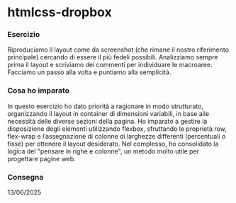htmlcss-dropbox
===
### Esercizio
Riproduciamo il layout come da screenshot (che rimane il nostro riferimento principale) cercando di essere il più fedeli possibili.
Analizziamo sempre prima il layout e scriviamo dei commenti per individuare le macroaree.
Facciamo un passo alla volta e puntiamo alla semplicità.

### Cosa ho imparato

In questo esercizio ho dato priorità a ragionare in modo strutturato, organizzando il layout in container di dimensioni variabili, in base alle necessità delle diverse sezioni della pagina. Ho imparato a gestire la disposizione degli elementi utilizzando flexbox, sfruttando le proprietà row, flex-wrap e l’assegnazione di colonne di larghezze differenti (percentuali o fisse) per ottenere il layout desiderato. Nel complesso, ho consolidato la logica del "pensare in righe e colonne", un metodo molto utile per progettare pagine web.

### Consegna
13/06/2025

